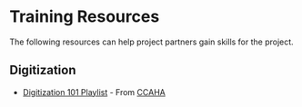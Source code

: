 # Training Resources

The following resources can help project partners gain skills for the project.

## Digitization
 - [Digitization 101 Playlist](https://www.youtube.com/playlist?list=PLUwal4tAEZjSaTQjTE1JvofToG6pnN7XH) - From [CCAHA](https://ccaha.org/)
